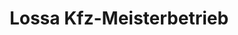 ---
title: "Lossa Kfz-Meisterbetrieb"
url: /rottenburg-am-neckar/lossa-kfz-meisterbetrieb/
shop: Autowerkstatt
---